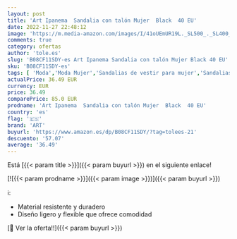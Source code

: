 ```yaml
---
layout: post
title: 'Art Ipanema  Sandalia con talón Mujer  Black  40 EU'
date: 2022-11-27 22:48:12
image: 'https://m.media-amazon.com/images/I/41oUEmUR19L._SL500_._SL400_.jpg'
comments: true
category: ofertas
author: 'tole.es'
slug: 'B08CF11SDY-es Art Ipanema Sandalia con talón Mujer Black 40 EU'
sku: 'B08CF11SDY-es'
tags: [ 'Moda','Moda Mujer','Sandalias de vestir para mujer','Sandalias y palas de mujer','Zapatos para mujer','art','sandalia','🇪🇸', ]
actualPrice: 36.49 EUR
currency: EUR
price: 36.49
comparePrice: 85.0 EUR
prodname: 'Art Ipanema  Sandalia con talón Mujer  Black  40 EU'
country: 'es'
flag: '🇪🇸'
brand: 'ART'
buyurl: 'https://www.amazon.es/dp/B08CF11SDY/?tag=tolees-21'
descuento: '57.07'
average: '36.49'
---
```


Está [{{< param title >}}]({{< param buyurl >}}) en el siguiente enlace!

[![{{< param prodname >}}]({{< param image >}})]({{< param buyurl >}})

ℹ️:

- Material resistente y duradero
- Diseño ligero y flexible que ofrece comodidad

[🛒 Ver la oferta!!]({{< param buyurl >}})
